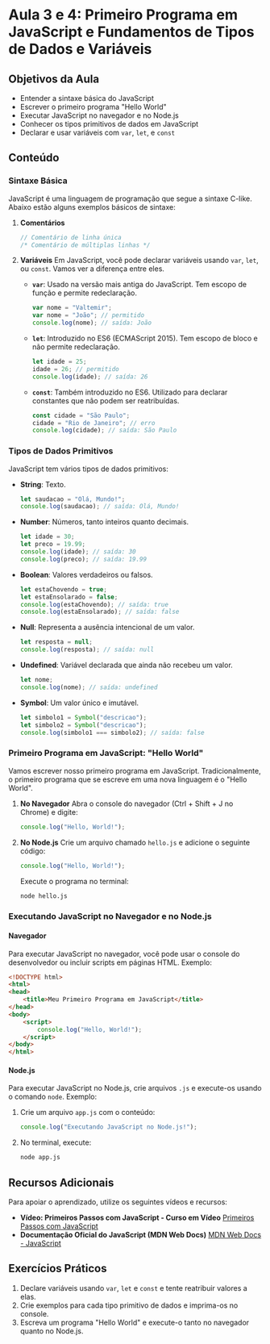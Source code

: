 
# Aula 3 e 4: Primeiro Programa em JavaScript e Fundamentos de Tipos de Dados e Variáveis

## Objetivos da Aula
- Entender a sintaxe básica do JavaScript
- Escrever o primeiro programa "Hello World"
- Executar JavaScript no navegador e no Node.js
- Conhecer os tipos primitivos de dados em JavaScript
- Declarar e usar variáveis com `var`, `let`, e `const`

## Conteúdo

### Sintaxe Básica
JavaScript é uma linguagem de programação que segue a sintaxe C-like. Abaixo estão alguns exemplos básicos de sintaxe:

1. **Comentários**
   ```javascript
   // Comentário de linha única
   /* Comentário de múltiplas linhas */
   ```

2. **Variáveis**
   Em JavaScript, você pode declarar variáveis usando `var`, `let`, ou `const`. Vamos ver a diferença entre eles.

   - **`var`**: Usado na versão mais antiga do JavaScript. Tem escopo de função e permite redeclaração.
     ```javascript
     var nome = "Valtemir";
     var nome = "João"; // permitido
     console.log(nome); // saída: João
     ```

   - **`let`**: Introduzido no ES6 (ECMAScript 2015). Tem escopo de bloco e não permite redeclaração.
     ```javascript
     let idade = 25;
     idade = 26; // permitido
     console.log(idade); // saída: 26
     ```

   - **`const`**: Também introduzido no ES6. Utilizado para declarar constantes que não podem ser reatribuídas.
     ```javascript
     const cidade = "São Paulo";
     cidade = "Rio de Janeiro"; // erro
     console.log(cidade); // saída: São Paulo
     ```

### Tipos de Dados Primitivos
JavaScript tem vários tipos de dados primitivos:
- **String**: Texto.
  ```javascript
  let saudacao = "Olá, Mundo!";
  console.log(saudacao); // saída: Olá, Mundo!
  ```

- **Number**: Números, tanto inteiros quanto decimais.
  ```javascript
  let idade = 30;
  let preco = 19.99;
  console.log(idade); // saída: 30
  console.log(preco); // saída: 19.99
  ```

- **Boolean**: Valores verdadeiros ou falsos.
  ```javascript
  let estaChovendo = true;
  let estaEnsolarado = false;
  console.log(estaChovendo); // saída: true
  console.log(estaEnsolarado); // saída: false
  ```

- **Null**: Representa a ausência intencional de um valor.
  ```javascript
  let resposta = null;
  console.log(resposta); // saída: null
  ```

- **Undefined**: Variável declarada que ainda não recebeu um valor.
  ```javascript
  let nome;
  console.log(nome); // saída: undefined
  ```

- **Symbol**: Um valor único e imutável.
  ```javascript
  let simbolo1 = Symbol("descricao");
  let simbolo2 = Symbol("descricao");
  console.log(simbolo1 === simbolo2); // saída: false
  ```

### Primeiro Programa em JavaScript: "Hello World"
Vamos escrever nosso primeiro programa em JavaScript. Tradicionalmente, o primeiro programa que se escreve em uma nova linguagem é o "Hello World".

1. **No Navegador**
   Abra o console do navegador (Ctrl + Shift + J no Chrome) e digite:
   ```javascript
   console.log("Hello, World!");
   ```

2. **No Node.js**
   Crie um arquivo chamado `hello.js` e adicione o seguinte código:
   ```javascript
   console.log("Hello, World!");
   ```
   Execute o programa no terminal:
   ```bash
   node hello.js
   ```

### Executando JavaScript no Navegador e no Node.js

#### Navegador
Para executar JavaScript no navegador, você pode usar o console do desenvolvedor ou incluir scripts em páginas HTML. Exemplo:
```html
<!DOCTYPE html>
<html>
<head>
    <title>Meu Primeiro Programa em JavaScript</title>
</head>
<body>
    <script>
        console.log("Hello, World!");
    </script>
</body>
</html>
```

#### Node.js
Para executar JavaScript no Node.js, crie arquivos `.js` e execute-os usando o comando `node`. Exemplo:
1. Crie um arquivo `app.js` com o conteúdo:
   ```javascript
   console.log("Executando JavaScript no Node.js!");
   ```
2. No terminal, execute:
   ```bash
   node app.js
   ```

## Recursos Adicionais
Para apoiar o aprendizado, utilize os seguintes vídeos e recursos:

- **Vídeo: Primeiros Passos com JavaScript - Curso em Vídeo**
  [Primeiros Passos com JavaScript](https://www.youtube.com/watch?v=i6Oi-YtXnAU)
- **Documentação Oficial do JavaScript (MDN Web Docs)**
  [MDN Web Docs - JavaScript](https://developer.mozilla.org/pt-BR/docs/Web/JavaScript)

## Exercícios Práticos
1. Declare variáveis usando `var`, `let` e `const` e tente reatribuir valores a elas.
2. Crie exemplos para cada tipo primitivo de dados e imprima-os no console.
3. Escreva um programa "Hello World" e execute-o tanto no navegador quanto no Node.js.
